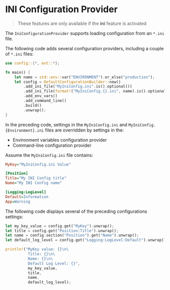 # INI Configuration Provider

>These features are only available if the **ini** feature is activated

The `IniConfigurationProvider` supports loading configuration from an `*.ini` file.

The following code adds several configuration providers, including a couple of `*.ini` files:

```rust
use config::{*, ext::*};

fn main() {
    let name = std::env::var("ENVIRONMENT").or_else("production");
    let config = DefaultConfigurationBuilder::new()
        .add_ini_file("MyIniConfig.ini".is().optional())
        .add_ini_file(format!("MyIniConfig.{}.ini", name).is().optional())
        .add_env_vars()
        .add_command_line()
        .build()
        .unwrap();
}
```

In the preceding code, settings in the `MyIniConfig.ini` and `MyIniConfig.{Environment}.ini` files are overridden by settings in the:

- Environment variables configuration provider
- Command-line configuration provider

Assume the `MyIniConfig.ini` file contains:

```ini
MyKey="MyIniConfig.ini Value"

[Position]
Title="My INI Config title"
Name="My INI Config name"

[Logging:LogLevel]
Default=Information
App=Warning
```

The following code displays several of the preceding configurations settings:

```rust
let my_key_value = config.get("MyKey").unwrap();
let title = config.get("Position:Title").unwrap();
let name = config.section("Position").get("Name").unwrap();
let default_log_level = config.get("Logging:LogLevel:Default").unwrap();

println!("MyKey value: {}\n\
          Title: {}\n\
          Name: {}\n\
          Default Log Level: {}",
          my_key_value,
          title,
          name,
          default_log_level);
```
